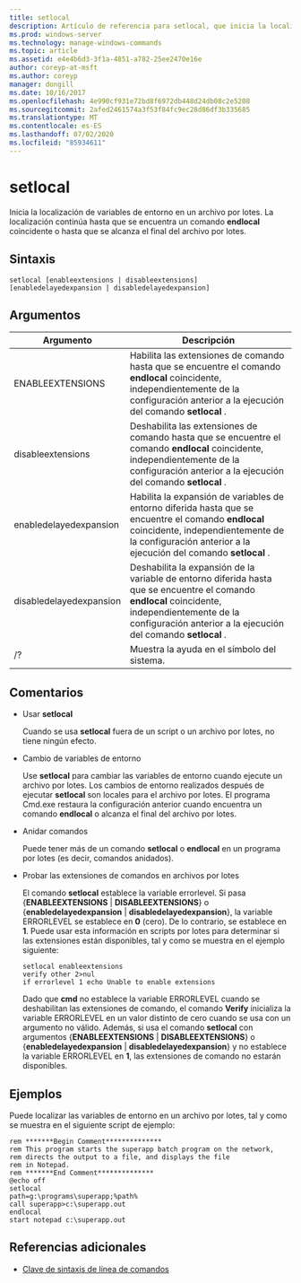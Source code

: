 ```yaml
---
title: setlocal
description: Artículo de referencia para setlocal, que inicia la localización de variables de entorno en un archivo por lotes.
ms.prod: windows-server
ms.technology: manage-windows-commands
ms.topic: article
ms.assetid: e4e4b6d3-3f1a-4851-a782-25ee2470e16e
author: coreyp-at-msft
ms.author: coreyp
manager: dongill
ms.date: 10/16/2017
ms.openlocfilehash: 4e990cf931e72bd8f6972db448d24db08c2e5208
ms.sourcegitcommit: 2afed2461574a3f53f84fc9ec28d86df3b335685
ms.translationtype: MT
ms.contentlocale: es-ES
ms.lasthandoff: 07/02/2020
ms.locfileid: "85934611"
---
```

# <a name="setlocal"></a>setlocal

Inicia la localización de variables de entorno en un archivo por lotes. La localización continúa hasta que se encuentra un comando **endlocal** coincidente o hasta que se alcanza el final del archivo por lotes.



## <a name="syntax"></a>Sintaxis

```
setlocal [enableextensions | disableextensions] [enabledelayedexpansion | disabledelayedexpansion]
```

## <a name="arguments"></a>Argumentos

|Argumento|Descripción|
|--------|-----------|
|ENABLEEXTENSIONS|Habilita las extensiones de comando hasta que se encuentre el comando **endlocal** coincidente, independientemente de la configuración anterior a la ejecución del comando **setlocal** .|
|disableextensions|Deshabilita las extensiones de comando hasta que se encuentre el comando **endlocal** coincidente, independientemente de la configuración anterior a la ejecución del comando **setlocal** .|
|enabledelayedexpansion|Habilita la expansión de variables de entorno diferida hasta que se encuentre el comando **endlocal** coincidente, independientemente de la configuración anterior a la ejecución del comando **setlocal** .|
|disabledelayedexpansion|Deshabilita la expansión de la variable de entorno diferida hasta que se encuentre el comando **endlocal** coincidente, independientemente de la configuración anterior a la ejecución del comando **setlocal** .|
|/?|Muestra la ayuda en el símbolo del sistema.|

## <a name="remarks"></a>Comentarios

-   Usar **setlocal**

    Cuando se usa **setlocal** fuera de un script o un archivo por lotes, no tiene ningún efecto.
-   Cambio de variables de entorno

    Use **setlocal** para cambiar las variables de entorno cuando ejecute un archivo por lotes. Los cambios de entorno realizados después de ejecutar **setlocal** son locales para el archivo por lotes. El programa Cmd.exe restaura la configuración anterior cuando encuentra un comando **endlocal** o alcanza el final del archivo por lotes.
-   Anidar comandos

    Puede tener más de un comando **setlocal** o **endlocal** en un programa por lotes (es decir, comandos anidados).
-   Probar las extensiones de comandos en archivos por lotes

    El comando **setlocal** establece la variable errorlevel. Si pasa {**ENABLEEXTENSIONS**  |  **DISABLEEXTENSIONS**} o {**enabledelayedexpansion**  |  **disabledelayedexpansion**}, la variable ERRORLEVEL se establece en **0** (cero). De lo contrario, se establece en **1**. Puede usar esta información en scripts por lotes para determinar si las extensiones están disponibles, tal y como se muestra en el ejemplo siguiente:
    ```
    setlocal enableextensions
    verify other 2>nul
    if errorlevel 1 echo Unable to enable extensions
    ```
    Dado que **cmd** no establece la variable ERRORLEVEL cuando se deshabilitan las extensiones de comando, el comando **Verify** inicializa la variable ERRORLEVEL en un valor distinto de cero cuando se usa con un argumento no válido. Además, si usa el comando **setlocal** con argumentos {**ENABLEEXTENSIONS**  |  **DISABLEEXTENSIONS**} o {**enabledelayedexpansion**  |  **disabledelayedexpansion**} y no establece la variable ERRORLEVEL en **1**, las extensiones de comando no estarán disponibles.

## <a name="examples"></a>Ejemplos

Puede localizar las variables de entorno en un archivo por lotes, tal y como se muestra en el siguiente script de ejemplo:
```
rem *******Begin Comment**************
rem This program starts the superapp batch program on the network,
rem directs the output to a file, and displays the file
rem in Notepad.
rem *******End Comment**************
@echo off
setlocal
path=g:\programs\superapp;%path%
call superapp>c:\superapp.out
endlocal
start notepad c:\superapp.out
```

## <a name="additional-references"></a>Referencias adicionales

- [Clave de sintaxis de línea de comandos](command-line-syntax-key.md)
